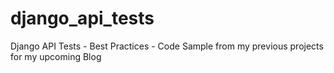 # django_api_tests
Django API Tests - Best Practices - Code Sample from my previous projects for my upcoming Blog
